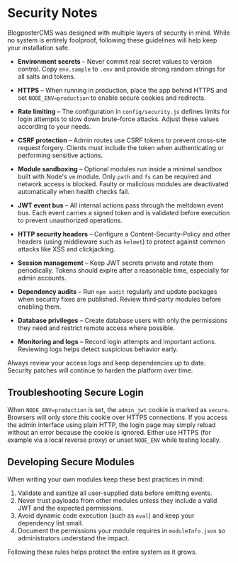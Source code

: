 # Security Notes

BlogposterCMS was designed with multiple layers of security in mind. While no system is entirely foolproof, following these guidelines will help keep your installation safe.

- **Environment secrets** – Never commit real secret values to version control. Copy `env.sample` to `.env` and provide strong random strings for all salts and tokens.
- **HTTPS** – When running in production, place the app behind HTTPS and set `NODE_ENV=production` to enable secure cookies and redirects.
- **Rate limiting** – The configuration in `config/security.js` defines limits for login attempts to slow down brute-force attacks. Adjust these values according to your needs.
- **CSRF protection** – Admin routes use CSRF tokens to prevent cross-site request forgery. Clients must include the token when authenticating or performing sensitive actions.
- **Module sandboxing** – Optional modules run inside a minimal sandbox built with Node's `vm` module. Only `path` and `fs` can be required and network access is blocked. Faulty or malicious modules are deactivated automatically when health checks fail.
- **JWT event bus** – All internal actions pass through the meltdown event bus. Each event carries a signed token and is validated before execution to prevent unauthorized operations.

- **HTTP security headers** – Configure a Content-Security-Policy and other headers (using middleware such as `helmet`) to protect against common attacks like XSS and clickjacking.
- **Session management** – Keep JWT secrets private and rotate them periodically. Tokens should expire after a reasonable time, especially for admin accounts.
- **Dependency audits** – Run `npm audit` regularly and update packages when security fixes are published. Review third‑party modules before enabling them.
- **Database privileges** – Create database users with only the permissions they need and restrict remote access where possible.
- **Monitoring and logs** – Record login attempts and important actions. Reviewing logs helps detect suspicious behavior early.

Always review your access logs and keep dependencies up to date. Security patches will continue to harden the platform over time.

## Troubleshooting Secure Login

When `NODE_ENV=production` is set, the `admin_jwt` cookie is marked as `secure`.
Browsers will only store this cookie over HTTPS connections. If you access the
admin interface using plain HTTP, the login page may simply reload without an
error because the cookie is ignored. Either use HTTPS (for example via a local
reverse proxy) or unset `NODE_ENV` while testing locally.

## Developing Secure Modules

When writing your own modules keep these best practices in mind:

1. Validate and sanitize all user-supplied data before emitting events.
2. Never trust payloads from other modules unless they include a valid JWT and the expected permissions.
3. Avoid dynamic code execution (such as `eval`) and keep your dependency list small.
4. Document the permissions your module requires in `moduleInfo.json` so administrators understand the impact.

Following these rules helps protect the entire system as it grows.
